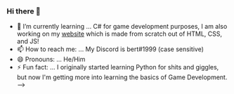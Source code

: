 ### Hi there 👋

- 🌱 I’m currently learning ... C# for game development purposes, I am also working on my [website](http://bert.cf/ "Bert.cf") which is made from scratch out of HTML, CSS, and JS!
- 📫 How to reach me: ... My Discord is bert#1999 (case sensitive)
- 😄 Pronouns: ... He/Him
- ⚡ Fun fact: ... I originally started learning Python for shits and giggles, but now I'm getting more into learning the basics of Game Development.
-->

